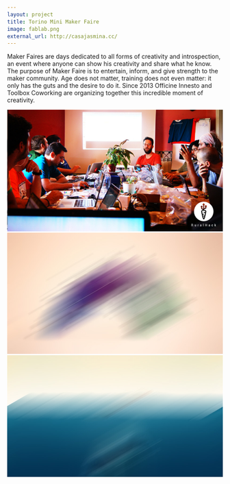 ```yaml
---
layout: project
title: Torino Mini Maker Faire
image: fablab.png
external_url: http://casajasmina.cc/
---
```

Maker Faires are days dedicated to all forms of creativity and introspection, an event where anyone can show his creativity and share what he know. The purpose of Maker Faire is to entertain, inform, and give strength to the maker community. Age does not matter, training does not even matter: it only has the guts and the desire to do it.
Since 2013 Officine Innesto and Toolbox Coworking are organizing together this incredible moment of creativity.


<div class="photo-carousel">
    <img src="/images/blog/img-01.jpg">
    <img src="/images/blog/img-02.jpg">
    <img src="/images/blog/img-03.jpg">
</div>
